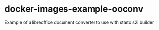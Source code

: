 # docker-images-example-ooconv
Example of a libreoffice document converter to use with startx s2i builder
